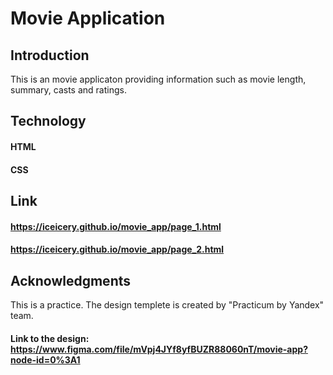 # Movie Application
## Introduction
This is an movie applicaton providing information such as movie length, summary, casts and ratings. 
## Technology
#### HTML
#### CSS
## Link
#### https://iceicery.github.io/movie_app/page_1.html
#### https://iceicery.github.io/movie_app/page_2.html
## Acknowledgments
This is a practice. The design templete is created by "Practicum by Yandex" team.
#### Link to the design: https://www.figma.com/file/mVpj4JYf8yfBUZR88060nT/movie-app?node-id=0%3A1



